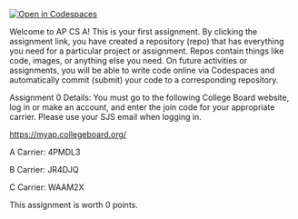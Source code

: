 [![Open in Codespaces](https://classroom.github.com/assets/launch-codespace-7f7980b617ed060a017424585567c406b6ee15c891e84e1186181d67ecf80aa0.svg)](https://classroom.github.com/open-in-codespaces?assignment_repo_id=11562204)

Welcome to AP CS A! This is your first assignment. By clicking the assignment link, you have created a repository (repo) that has everything you need for a particular project or assignment. Repos contain things like code, images, or anything else you need. On future activities or assignments, you will be able to write code online via Codespaces and automatically commit (submit) your code to a corresponding repository. 

Assignment 0 Details: 
You must go to the following College Board website, log in or make an account, and enter the join code for your appropriate carrier.
Please use your SJS email when logging in. 

https://myap.collegeboard.org/

A Carrier: 4PMDL3

B Carrier: JR4DJQ

C Carrier: WAAM2X

This assignment is worth 0 points. 
